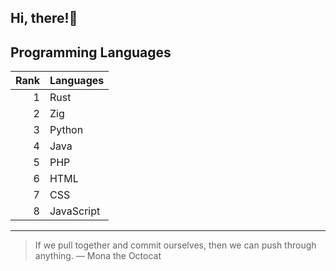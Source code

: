 ## Hi, there!👋

## Programming Languages
|Rank| Languages  |
|---:|------------|
|   1| Rust       |
|   2| Zig        |
|   3| Python     |
|   4| Java       |
|   5| PHP        |
|   6| HTML       |
|   7| CSS        |
|   8| JavaScript |

---
> If we pull together and commit ourselves, then we can push through anything.
— Mona the Octocat
